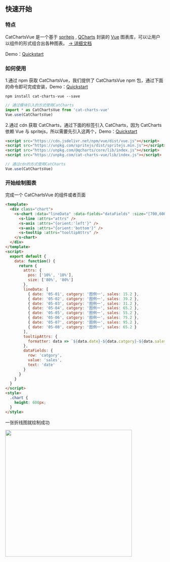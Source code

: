 ## 快速开始

### 特点

CatChartsVue 是一个基于 <a target="_blank" href="https://www.spritejs.com">spritejs</a> , <a  target="_blank" href="https://www.spritejs.com/q-charts/">QCharts</a> 封装的 <a target="_blank" href="https://vuejs.org/">Vue</a> 图表库，可以让用户以组件的形式组合出各种图表。 <a target="_blank" href="https://www.spritejs.com/cat-charts-vue/">→ 详细文档</a>

Demo：<a target="_blank" href="https://github.com/yaotaiyang/cat-charts-vue-demo">Quickstart</a>

### 如何使用

1.通过 npm 获取 CatChartsVue，我们提供了 CatChartsVue npm 包，通过下面的命令即可完成安装，Demo：<a target="_blank" href="https://github.com/longwind91/cat-charts-vue-demo">Quickstart</a>

```shell
npm install cat-charts-vue --save
```

```javascript
// 通过模块引入的方式使用CatCharts
import * as CatChartsVue from 'cat-charts-vue'
Vue.use(CatChartsVue)
```

2.通过 cdn 获取 CatCharts，通过下面的标签引入 CatCharts，因为 CatCharts 依赖 Vue 与 spritejs，所以需要先引入这两个，Demo：<a target="_blank" href="https://github.com/yaotaiyang/cat-charts-vue-demo">Quickstart</a>

```html
<script src="https://cdn.jsdelivr.net/npm/vue/dist/vue.js"></script>
<script src="https://unpkg.com/spritejs/dist/spritejs.min.js"></script>
<script src="https://unpkg.com/@qcharts/core/lib/index.js"></script>
<script src="https://unpkg.com/cat-charts-vue/lib/index.js"></script>
```

```javascript
// 通过cdn的方式使用CatCharts
Vue.use(CatChartsVue)
```

### 开始绘制图表

完成一个 CatChartsVue 的组件或者页面

```html
<template>
  <div class="chart">
    <s-chart :data="lineData" :data-fields="dataFields" :size="[700,600]">
      <s-line :attrs="attrs" />
      <s-axis :attrs="{orient:'left'}" />
      <s-axis :attrs="{orient:'bottom'}" />
      <s-tooltip :attrs="tooltipAttrs" />
    </s-chart>
  </div>
</template>
<script>
  export default {
    data: function() {
      return {
        attrs: {
          pos: ['10%', '10%'],
          size: ['80%', '80%']
        },
        lineData: [
          { date: '05-01', catgory: '图例一', sales: 15.2 },
          { date: '05-02', catgory: '图例一', sales: 39.2 },
          { date: '05-03', catgory: '图例一', sales: 31.2 },
          { date: '05-04', catgory: '图例一', sales: 65.2 },
          { date: '05-05', catgory: '图例一', sales: 55.2 },
          { date: '05-06', catgory: '图例一', sales: 75.2 },
          { date: '05-07', catgory: '图例一', sales: 95.2 },
          { date: '05-08', catgory: '图例一', sales: 65.2 }
        ],
        tooltipAttrs: {
          formatter: data => `${data.date}-${data.catgory}-${data.sales}`
        },
        dataFields: {
          row: 'catgory',
          value: 'sales',
          text: 'date'
        }
      }
    }
  }
</script>
<style>
  .chart {
    height: 600px;
  }
</style>
```

一张折线图就绘制成功

<img src="https://p4.ssl.qhimg.com/d/inn/717a6a22789a/base-line.png" width="400">
